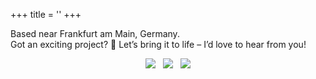 +++
title = ''
+++

Based near Frankfurt am Main, Germany.  
Got an exciting project? :rocket: Let’s bring it to life – I’d love to hear from
you!

<!-- markdownlint-disable MD033 MD045 -->
<p align="center" style="display: flex; justify-content: center; gap: 12px;">
<a href="https://stackoverflow.com/users/8973620/mykola-zotko"><img src="https://img.shields.io/stackexchange/stackoverflow/r/8973620?logo=stackoverflow&logoColor=white"></a>
<a href="https://github.com/zotko"><img src="https://img.shields.io/github/stars/zotko"></a>
<a href="https://github.com/zotko"><img src="https://img.shields.io/github/followers/zotko"></a>
</p>
<!-- markdownlint-enable MD033 MD045 -->
